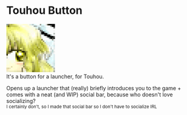 # Touhou Button
![icon](https://github.com/a-soulspark/TouhouButton/blob/main/icon.png)<br>
It's a button for a launcher, for Touhou.

Opens up a launcher that (really) briefly introduces you to the game + comes with a neat (and WIP) social bar, because who doesn't love socializing?<br>
<sup>I certainly don't, so I made that social bar so I don't have to socialize IRL</sup>
